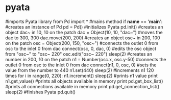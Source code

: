 pyata
=====

#imports Pyata library from Pd import *   #mains method if __name__ == '__main__':          #creates an instance of Pd     pd = Pd()          #initializes Pyata     pd.init()          #creates an object dac~ in 10, 10 on the patch     dac = Object(10, 10, "dac~")          #moves the dac to 300, 300     dac.move(200, 200)          #creates an object osc~ in 200, 100 on the patch     osc = Object(200, 150, "osc~")          #connects the outlet 0 from osc to the inlet 0 from dac     connect(osc, 0, dac, 0)                 #edits the osc object from "osc~" to "osc~ 220"     osc.edit("osc~ 220")          sleep(2)          #creates an number in 200, 10 on the patch     n1 = Number(osc.x, osc.y-50)          #connects the outlet 0 from osc to the inlet 0 from dac     connect(n1, 0, osc, 0)          #sets the value from the number to 440     n1.set(440)          sleep(2)          #increments n1 120 times     for i in range(0, 220):         n1.increment()     sleep(2)          #prints n1 value     print n1.get_value()          #prints all objects available in memory     print pd.get_box_list()          #prints all connections available in memory     print pd.get_connection_list()          sleep(2)               #finishes Pyata     pd.quit()
